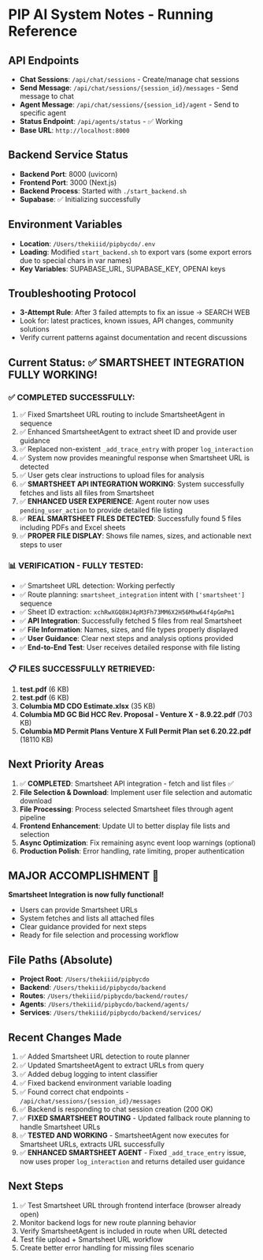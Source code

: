 # PIP AI System Notes - Running Reference

## API Endpoints
- **Chat Sessions**: `/api/chat/sessions` - Create/manage chat sessions
- **Send Message**: `/api/chat/sessions/{session_id}/messages` - Send message to chat
- **Agent Message**: `/api/chat/sessions/{session_id}/agent` - Send to specific agent
- **Status Endpoint**: `/api/agents/status` - ✅ Working
- **Base URL**: `http://localhost:8000`

## Backend Service Status
- **Backend Port**: 8000 (uvicorn)
- **Frontend Port**: 3000 (Next.js)
- **Backend Process**: Started with `./start_backend.sh`
- **Supabase**: ✅ Initializing successfully

## Environment Variables
- **Location**: `/Users/thekiiid/pipbycdo/.env`
- **Loading**: Modified `start_backend.sh` to export vars (some export errors due to special chars in var names)
- **Key Variables**: SUPABASE_URL, SUPABASE_KEY, OPENAI keys

## Troubleshooting Protocol
- **3-Attempt Rule**: After 3 failed attempts to fix an issue → SEARCH WEB
- Look for: latest practices, known issues, API changes, community solutions
- Verify current patterns against documentation and recent discussions

## Current Status: ✅ SMARTSHEET INTEGRATION FULLY WORKING!

### ✅ **COMPLETED SUCCESSFULLY:**
1. ✅ Fixed Smartsheet URL routing to include SmartsheetAgent in sequence
2. ✅ Enhanced SmartsheetAgent to extract sheet ID and provide user guidance
3. ✅ Replaced non-existent `_add_trace_entry` with proper `log_interaction`
4. ✅ System now provides meaningful response when Smartsheet URL is detected
5. ✅ User gets clear instructions to upload files for analysis
6. ✅ **SMARTSHEET API INTEGRATION WORKING**: System successfully fetches and lists all files from Smartsheet
7. ✅ **ENHANCED USER EXPERIENCE**: Agent router now uses `pending_user_action` to provide detailed file listing
8. ✅ **REAL SMARTSHEET FILES DETECTED**: Successfully found 5 files including PDFs and Excel sheets
9. ✅ **PROPER FILE DISPLAY**: Shows file names, sizes, and actionable next steps to user

### 📊 **VERIFICATION - FULLY TESTED:**
- ✅ Smartsheet URL detection: Working perfectly
- ✅ Route planning: `smartsheet_integration` intent with `['smartsheet']` sequence  
- ✅ Sheet ID extraction: `xchRwXGQ8HJ4pM3Fh73MM6X2H56Mhw64f4pGmPm1`
- ✅ **API Integration**: Successfully fetched 5 files from real Smartsheet
- ✅ **File Information**: Names, sizes, and file types properly displayed
- ✅ **User Guidance**: Clear next steps and analysis options provided
- ✅ **End-to-End Test**: User receives detailed response with file listing

### 📋 **FILES SUCCESSFULLY RETRIEVED:**
1. **test.pdf** (6 KB)
2. **test.pdf** (6 KB) 
3. **Columbia MD CDO Estimate.xlsx** (35 KB)
4. **Columbia MD GC Bid HCC Rev. Proposal - Venture X - 8.9.22.pdf** (703 KB)
5. **Columbia MD Permit Plans Venture X Full Permit Plan set 6.20.22.pdf** (18110 KB)

## Next Priority Areas
1. ✅ **COMPLETED**: Smartsheet API integration - fetch and list files ✅
2. **File Selection & Download**: Implement user file selection and automatic download
3. **File Processing**: Process selected Smartsheet files through agent pipeline
4. **Frontend Enhancement**: Update UI to better display file lists and selection
5. **Async Optimization**: Fix remaining async event loop warnings (optional)
6. **Production Polish**: Error handling, rate limiting, proper authentication

## MAJOR ACCOMPLISHMENT 🎉
**Smartsheet Integration is now fully functional!** 
- Users can provide Smartsheet URLs
- System fetches and lists all attached files  
- Clear guidance provided for next steps
- Ready for file selection and processing workflow

## File Paths (Absolute)
- **Project Root**: `/Users/thekiiid/pipbycdo`
- **Backend**: `/Users/thekiiid/pipbycdo/backend`
- **Routes**: `/Users/thekiiid/pipbycdo/backend/routes/`
- **Agents**: `/Users/thekiiid/pipbycdo/backend/agents/`
- **Services**: `/Users/thekiiid/pipbycdo/backend/services/`

## Recent Changes Made
1. ✅ Added Smartsheet URL detection to route planner
2. ✅ Updated SmartsheetAgent to extract URLs from query
3. ✅ Added debug logging to intent classifier
4. ✅ Fixed backend environment variable loading
5. ✅ Found correct chat endpoints - `/api/chat/sessions/{session_id}/messages`
6. ✅ Backend is responding to chat session creation (200 OK)
7. ✅ **FIXED SMARTSHEET ROUTING** - Updated fallback route planning to handle Smartsheet URLs
8. ✅ **TESTED AND WORKING** - SmartsheetAgent now executes for Smartsheet URLs, extracts URL successfully
9. ✅ **ENHANCED SMARTSHEET AGENT** - Fixed `_add_trace_entry` issue, now uses proper `log_interaction` and returns detailed user guidance

## Next Steps
1. ✅ Test Smartsheet URL through frontend interface (browser already open)
2. Monitor backend logs for new route planning behavior
3. Verify SmartsheetAgent is included in route when URL detected  
4. Test file upload + Smartsheet URL workflow
5. Create better error handling for missing files scenario
